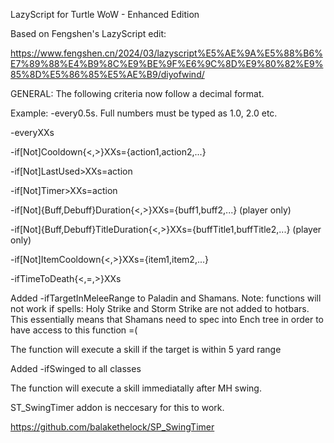 LazyScript for Turtle WoW - Enhanced Edition

Based on Fengshen's LazyScript edit:

https://www.fengshen.cn/2024/03/lazyscript%E5%AE%9A%E5%88%B6%E7%89%88%E4%B9%8C%E9%BE%9F%E6%9C%8D%E9%80%82%E9%85%8D%E5%86%85%E5%AE%B9/diyofwind/

GENERAL:
The following criteria now follow a decimal format.

Example: -every0.5s. Full numbers must be typed as 1.0, 2.0 etc.


-everyXXs

-if[Not]Cooldown{<,>}XXs={action1,action2,...}

-if[Not]LastUsed>XXs=action

-if[Not]Timer>XXs=action

-if[Not]{Buff,Debuff}Duration{<,>}XXs={buff1,buff2,...} (player only) 

-if[Not]{Buff,Debuff}TitleDuration{<,>}XXs={buffTitle1,buffTitle2,...} (player only) 

-if[Not]ItemCooldown{<,>}XXs={item1,item2,...}

-ifTimeToDeath{<,=,>}XXs

Added -ifTargetInMeleeRange to Paladin and Shamans. Note: functions will not work if spells: Holy Strike and Storm Strike are not added to hotbars. This essentially means that Shamans need to spec into Ench tree in order to have access to this function =(

The function will execute a skill if the target is within 5 yard range

Added -ifSwinged to all classes

The function will execute a skill immediatally after MH swing. 

ST_SwingTimer addon is neccesary for this to work. 

https://github.com/balakethelock/SP_SwingTimer

